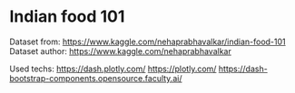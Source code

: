 # Indian food 101

Dataset from: https://www.kaggle.com/nehaprabhavalkar/indian-food-101 
Dataset author: https://www.kaggle.com/nehaprabhavalkar


Used techs:
https://dash.plotly.com/
https://plotly.com/
https://dash-bootstrap-components.opensource.faculty.ai/
